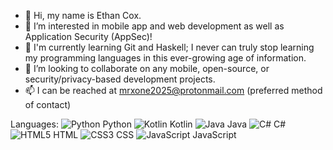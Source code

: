 - 👋 Hi, my name is Ethan Cox.
- 👀 I’m interested in mobile app and web development as well as Application Security (AppSec)!
- 🌱 I'm currently learning Git and Haskell; I never can truly stop learning my programming languages in this ever-growing age of information.
- 💞️ I’m looking to collaborate on any mobile, open-source, or security/privacy-based development projects.
- 📫 I can be reached at mrxone2025@protonmail.com (preferred method of contact)

Languages:
![Python](https://img.shields.io/badge/python-3670A0?style=for-the-badge&logo=python&logoColor=ffdd54) Python
![Kotlin](https://img.shields.io/badge/kotlin-%230095D5.svg?style=for-the-badge&logo=kotlin&logoColor=white) Kotlin
![Java](https://img.shields.io/badge/java-%23ED8B00.svg?style=for-the-badge&logo=java&logoColor=white) Java
![C#](https://img.shields.io/badge/c%23-%23239120.svg?style=for-the-badge&logo=c-sharp&logoColor=white) C#
![HTML5](https://img.shields.io/badge/html5-%23E34F26.svg?style=for-the-badge&logo=html5&logoColor=white) HTML
![CSS3](https://img.shields.io/badge/css3-%231572B6.svg?style=for-the-badge&logo=css3&logoColor=white) CSS
![JavaScript](https://img.shields.io/badge/javascript-%23323330.svg?style=for-the-badge&logo=javascript&logoColor=%23F7DF1E) JavaScript
